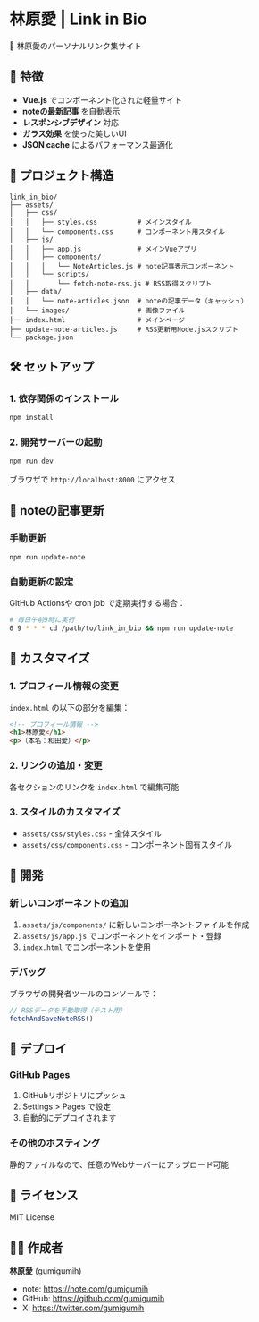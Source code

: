 # 林原愛 | Link in Bio

🌸 林原愛のパーソナルリンク集サイト

## 🚀 特徴

- **Vue.js** でコンポーネント化された軽量サイト
- **noteの最新記事** を自動表示
- **レスポンシブデザイン** 対応
- **ガラス効果** を使った美しいUI
- **JSON cache** によるパフォーマンス最適化

## 📁 プロジェクト構造

```
link_in_bio/
├── assets/
│   ├── css/
│   │   ├── styles.css          # メインスタイル
│   │   └── components.css      # コンポーネント用スタイル
│   ├── js/
│   │   ├── app.js              # メインVueアプリ
│   │   ├── components/
│   │   │   └── NoteArticles.js # note記事表示コンポーネント
│   │   └── scripts/
│   │       └── fetch-note-rss.js # RSS取得スクリプト
│   ├── data/
│   │   └── note-articles.json  # noteの記事データ（キャッシュ）
│   └── images/                 # 画像ファイル
├── index.html                  # メインページ
├── update-note-articles.js     # RSS更新用Node.jsスクリプト
└── package.json
```

## 🛠️ セットアップ

### 1. 依存関係のインストール

```bash
npm install
```

### 2. 開発サーバーの起動

```bash
npm run dev
```

ブラウザで `http://localhost:8000` にアクセス

## 📝 noteの記事更新

### 手動更新

```bash
npm run update-note
```

### 自動更新の設定

GitHub Actionsや cron job で定期実行する場合：

```bash
# 毎日午前9時に実行
0 9 * * * cd /path/to/link_in_bio && npm run update-note
```

## 🎨 カスタマイズ

### 1. プロフィール情報の変更

`index.html` の以下の部分を編集：

```html
<!-- プロフィール情報 -->
<h1>林原愛</h1>
<p>（本名：和田愛）</p>
```

### 2. リンクの追加・変更

各セクションのリンクを `index.html` で編集可能

### 3. スタイルのカスタマイズ

- `assets/css/styles.css` - 全体スタイル
- `assets/css/components.css` - コンポーネント固有スタイル

## 🔧 開発

### 新しいコンポーネントの追加

1. `assets/js/components/` に新しいコンポーネントファイルを作成
2. `assets/js/app.js` でコンポーネントをインポート・登録
3. `index.html` でコンポーネントを使用

### デバッグ

ブラウザの開発者ツールのコンソールで：

```javascript
// RSSデータを手動取得（テスト用）
fetchAndSaveNoteRSS()
```

## 🚀 デプロイ

### GitHub Pages

1. GitHubリポジトリにプッシュ
2. Settings > Pages で設定
3. 自動的にデプロイされます

### その他のホスティング

静的ファイルなので、任意のWebサーバーにアップロード可能

## 📄 ライセンス

MIT License

## 👩‍💻 作成者

**林原愛** (gumigumih)
- note: https://note.com/gumigumih
- GitHub: https://github.com/gumigumih
- X: https://twitter.com/gumigumih 